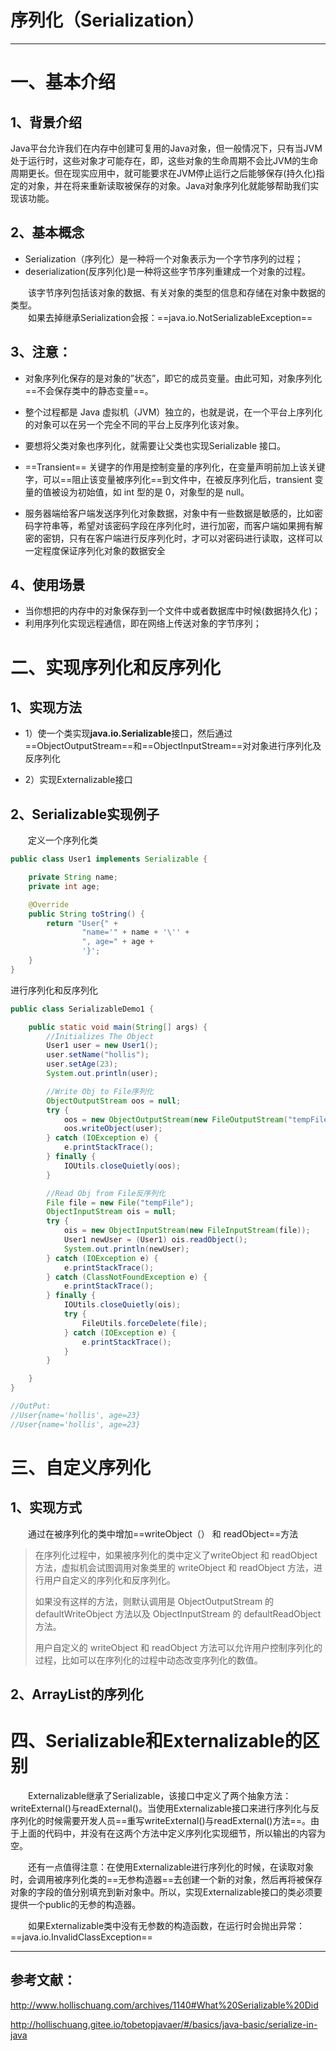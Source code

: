 # 序列化（Serialization）

---
# 一、基本介绍
## 1、背景介绍
Java平台允许我们在内存中创建可复用的Java对象，但一般情况下，只有当JVM处于运行时，这些对象才可能存在，即，这些对象的生命周期不会比JVM的生命周期更长。但在现实应用中，就可能要求在JVM停止运行之后能够保存(持久化)指定的对象，并在将来重新读取被保存的对象。Java对象序列化就能够帮助我们实现该功能。
## 2、基本概念
- Serialization（序列化）是一种将一个对象表示为一个字节序列的过程；
- deserialization(反序列化)是一种将这些字节序列重建成一个对象的过程。

 &emsp;&emsp;该字节序列包括该对象的数据、有关对象的类型的信息和存储在对象中数据的类型。<br>
 &emsp;&emsp;如果去掉继承Serialization会报：==java.io.NotSerializableException==



## 3、注意：

- 对象序列化保存的是对象的”状态”，即它的成员变量。由此可知，对象序列化==不会保存类中的静态变量==。

- 整个过程都是 Java 虚拟机（JVM）独立的，也就是说，在一个平台上序列化的对象可以在另一个完全不同的平台上反序列化该对象。

- 要想将父类对象也序列化，就需要让父类也实现Serializable 接口。

- ==Transient== 关键字的作用是控制变量的序列化，在变量声明前加上该关键字，可以==阻止该变量被序列化==到文件中，在被反序列化后，transient 变量的值被设为初始值，如 int 型的是 0，对象型的是 null。

- 服务器端给客户端发送序列化对象数据，对象中有一些数据是敏感的，比如密码字符串等，希望对该密码字段在序列化时，进行加密，而客户端如果拥有解密的密钥，只有在客户端进行反序列化时，才可以对密码进行读取，这样可以一定程度保证序列化对象的数据安全

  

## 4、使用场景
- 当你想把的内存中的对象保存到一个文件中或者数据库中时候(数据持久化)；
- 利用序列化实现远程通信，即在网络上传送对象的字节序列；




# 二、实现序列化和反序列化
##   1、实现方法
- 1）使一个类实现**java.io.Serializable**接口，然后通过==ObjectOutputStream==和==ObjectInputStream==对对象进行序列化及反序列化<br>

- 2）实现Externalizable接口


## 2、Serializable实现例子
&emsp;&emsp;定义一个序列化类
```java
public class User1 implements Serializable {

    private String name;
    private int age;

    @Override
    public String toString() {
        return "User{" +
                "name='" + name + '\'' +
                ", age=" + age +
                '}';
    }
}

```
进行序列化和反序列化

```java
public class SerializableDemo1 {

    public static void main(String[] args) {
        //Initializes The Object
        User1 user = new User1();
        user.setName("hollis");
        user.setAge(23);
        System.out.println(user);

        //Write Obj to File序列化
        ObjectOutputStream oos = null;
        try {
            oos = new ObjectOutputStream(new FileOutputStream("tempFile"));
            oos.writeObject(user);
        } catch (IOException e) {
            e.printStackTrace();
        } finally {
            IOUtils.closeQuietly(oos);
        }

        //Read Obj from File反序列化
        File file = new File("tempFile");
        ObjectInputStream ois = null;
        try {
            ois = new ObjectInputStream(new FileInputStream(file));
            User1 newUser = (User1) ois.readObject();
            System.out.println(newUser);
        } catch (IOException e) {
            e.printStackTrace();
        } catch (ClassNotFoundException e) {
            e.printStackTrace();
        } finally {
            IOUtils.closeQuietly(ois);
            try {
                FileUtils.forceDelete(file);
            } catch (IOException e) {
                e.printStackTrace();
            }
        }

    }
}

//OutPut:
//User{name='hollis', age=23}
//User{name='hollis', age=23}

```



# 三、自定义序列化

## 1、实现方式
&emsp;&emsp;通过在被序列化的类中增加==writeObject（） 和 readObject==方法

> 在序列化过程中，如果被序列化的类中定义了writeObject 和 readObject 方法，虚拟机会试图调用对象类里的 writeObject 和 readObject 方法，进行用户自定义的序列化和反序列化。
>
> 如果没有这样的方法，则默认调用是 ObjectOutputStream 的 defaultWriteObject 方法以及 ObjectInputStream 的 defaultReadObject 方法。
> 
> 用户自定义的 writeObject 和 readObject 方法可以允许用户控制序列化的过程，比如可以在序列化的过程中动态改变序列化的数值。
## 2、ArrayList的序列化



# 四、Serializable和Externalizable的区别
&emsp;&emsp;Externalizable继承了Serializable，该接口中定义了两个抽象方法：writeExternal()与readExternal()。当使用Externalizable接口来进行序列化与反序列化的时候需要开发人员==重写writeExternal()与readExternal()方法==。由于上面的代码中，并没有在这两个方法中定义序列化实现细节，所以输出的内容为空。

&emsp;&emsp;还有一点值得注意：在使用Externalizable进行序列化的时候，在读取对象时，会调用被序列化类的==无参构造器==去创建一个新的对象，然后再将被保存对象的字段的值分别填充到新对象中。所以，实现Externalizable接口的类必须要提供一个public的无参的构造器。

&emsp;&emsp;如果Externalizable类中没有无参数的构造函数，在运行时会抛出异常：==java.io.InvalidClassException==

---



## 参考文献：

http://www.hollischuang.com/archives/1140#What%20Serializable%20Did<br>

http://hollischuang.gitee.io/tobetopjavaer/#/basics/java-basic/serialize-in-java
